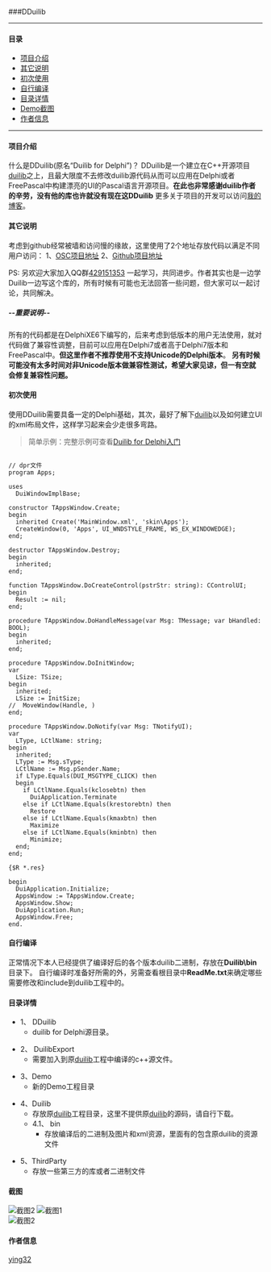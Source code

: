 ###DDuilib
*** 
#### **目录**
* [项目介绍](#项目介绍)
* [其它说明](#其它说明)
* [初次使用](#初次使用)
* [自行编译](#自行编译)
* [目录详情](#目录详情)
* [Demo截图](#截图)
* [作者信息](#作者信息)

***
#### **项目介绍** 

什么是DDuilib(原名“Duilib for Delphi”)？ DDuilib是一个建立在C++开源项目[duilib](https://github.com/duilib/duilib)之上，且最大限度不去修改duilib源代码从而可以应用在Delphi或者FreePascal中构建漂亮的UI的Pascal语言开源项目。**在此也非常感谢duilib作者的辛劳，没有他的库也许就没有现在这DDuilib** 更多关于项目的开发可以访问[我的博客](http://blog.csdn.net/zyjying520/article/details/49976667)。


#### **其它说明** 

考虑到github经常被墙和访问慢的缘故，这里使用了2个地址存放代码以满足不同用户访问：
1、[OSC项目地址](https://github.com/ying32/duilib-for-Delphi/) 
2、[Github项目地址](http://git.oschina.net/ying32/Duilib-for-Delphi)

PS: 另欢迎大家加入QQ群[429151353](http://shang.qq.com/wpa/qunwpa?idkey=de0faba813de168a104d9160c9271d9873a8c91f30b416c11ff89cb2bdf6564b) 一起学习，共同进步。作者其实也是一边学Duilib一边写这个库的，所有时候有可能也无法回答一些问题，但大家可以一起讨论，共同解决。
 
##### **--重要说明--** 
所有的代码都是在DelphiXE6下编写的，后来考虑到低版本的用户无法使用，就对代码做了兼容性调整，目前可以应用在Delphi7或者高于Delphi7版本和FreePascal中。**但这里作者不推荐使用不支持Unicode的Delphi版本**。
**另有时候可能没有太多时间对非Unicode版本做兼容性测试，希望大家见谅，但一有空就会修复兼容性问题。**


#### **初次使用**  
使用DDuilib需要具备一定的Delphi基础，其次，最好了解下[duilib](https://github.com/duilib/duilib)以及如何建立UI的xml布局文件，这样学习起来会少走很多弯路。

> 简单示例：完整示例可查看[Duilib for Delphi入门](http://blog.csdn.net/zyjying520/article/details/50184759)

```delphi

// dpr文件
program Apps;

uses
  DuiWindowImplBase;

constructor TAppsWindow.Create;
begin
  inherited Create('MainWindow.xml', 'skin\Apps');
  CreateWindow(0, 'Apps', UI_WNDSTYLE_FRAME, WS_EX_WINDOWEDGE);
end;

destructor TAppsWindow.Destroy;
begin
  inherited;
end;

function TAppsWindow.DoCreateControl(pstrStr: string): CControlUI;
begin
  Result := nil;
end;

procedure TAppsWindow.DoHandleMessage(var Msg: TMessage; var bHandled: BOOL);
begin
  inherited;
end;

procedure TAppsWindow.DoInitWindow;
var
  LSize: TSize;
begin
  inherited;
  LSize := InitSize;
//  MoveWindow(Handle, )
end;

procedure TAppsWindow.DoNotify(var Msg: TNotifyUI);
var
  LType, LCtlName: string;
begin
  inherited;
  LType := Msg.sType;
  LCtlName := Msg.pSender.Name;
  if LType.Equals(DUI_MSGTYPE_CLICK) then
  begin
    if LCtlName.Equals(kclosebtn) then
      DuiApplication.Terminate
    else if LCtlName.Equals(krestorebtn) then
      Restore
    else if LCtlName.Equals(kmaxbtn) then
      Maximize
    else if LCtlName.Equals(kminbtn) then
      Minimize;
  end;
end;

{$R *.res}

begin
  DuiApplication.Initialize;
  AppsWindow := TAppsWindow.Create;
  AppsWindow.Show;
  DuiApplication.Run;
  AppsWindow.Free;
end.

``` 

#### **自行编译** 
正常情况下本人已经提供了编译好后的各个版本duilib二进制，存放在**Duilib\bin**目录下。
自行编译时准备好所需的外，另需查看根目录中**ReadMe.txt**来确定哪些需要修改和include到duilib工程中的。  


#### **目录详情** 
> 
* 1、 DDuilib
   * duilib for Delphi源目录。
> 
* 2、 DuilibExport
   * 需要加入到原[duilib](https://github.com/duilib/duilib)工程中编译的c++源文件。
>
* 3、Demo
   * 新的Demo工程目录
 >  
* 4、Duilib
   * 存放原[duilib](https://github.com/duilib/duilib)工程目录，这里不提供原[duilib](https://github.com/duilib/duilib)的源码，请自行下载。
   * 4.1、 bin
      * 存放编译后的二进制及图片和xml资源，里面有的包含原duilib的资源文件  
>	  
* 5、ThirdParty
   * 存放一些第三方的库或者二进制文件


#### **截图**

![截图2](https://raw.githubusercontent.com/ying32/duilib-for-Delphi/master/screenshot3.png) 
![截图1](https://raw.githubusercontent.com/ying32/duilib-for-Delphi/master/screenshot1.png)  
![截图2](https://raw.githubusercontent.com/ying32/duilib-for-Delphi/master/screenshot2.png)  


#### **作者信息** 
[ying32](mailto:1444386932@qq.com) 

